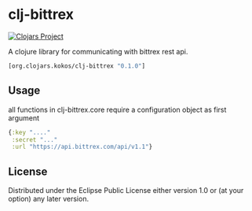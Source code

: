 # clj-bittrex
[![Clojars Project](https://img.shields.io/clojars/v/org.clojars.kokos/clj-bittrex.svg)](https://clojars.org/org.clojars.kokos/clj-bittrex)

A clojure library for communicating with bittrex rest api.

```clj
[org.clojars.kokos/clj-bittrex "0.1.0"]
```

## Usage
all functions in clj-bittrex.core require a configuration object as first argument
```clj
{:key "...."
 :secret "..."
 :url "https://api.bittrex.com/api/v1.1"}
```
## License

Distributed under the Eclipse Public License either version 1.0 or (at
your option) any later version.
